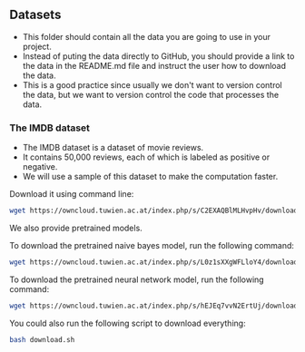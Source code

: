 ## Datasets
- This folder should contain all the data you are going to use in your project. 
- Instead of puting the data directly to GitHub, you should provide a link to the data in the README.md file and instruct the user how to download the data.
- This is a good practice since usually we don't want to version control the data, but we want to version control the code that processes the data.

### The IMDB dataset
- The IMDB dataset is a dataset of movie reviews.
- It contains 50,000 reviews, each of which is labeled as positive or negative.
- We will use a sample of this dataset to make the computation faster.

Download it using command line:
```bash
wget https://owncloud.tuwien.ac.at/index.php/s/C2EXAQBlMLHvpHv/download -O imdb_dataset_sample.csv
```

We also provide pretrained models.

To download the pretrained naive bayes model, run the following command:

```bash
wget https://owncloud.tuwien.ac.at/index.php/s/L0z1sXXgWFLloY4/download -O bayes_model.tsv
```

To download the pretrained neural network model, run the following command:

```bash
wget https://owncloud.tuwien.ac.at/index.php/s/hEJEq7vvN2ErtUj/download -O bow_model.pt
```

You could also run the following script to download everything:

```bash
bash download.sh
```